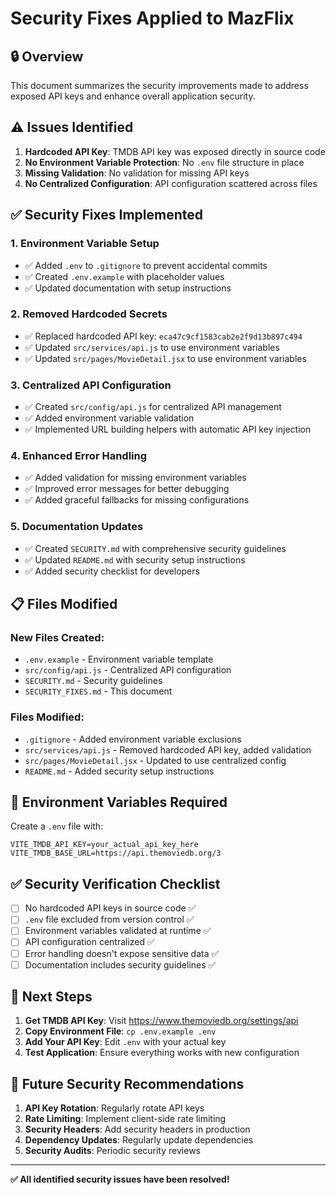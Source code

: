 # Security Fixes Applied to MazFlix

## 🔒 Overview
This document summarizes the security improvements made to address exposed API keys and enhance overall application security.

## ⚠️ Issues Identified
1. **Hardcoded API Key**: TMDB API key was exposed directly in source code
2. **No Environment Variable Protection**: No `.env` file structure in place
3. **Missing Validation**: No validation for missing API keys
4. **No Centralized Configuration**: API configuration scattered across files

## ✅ Security Fixes Implemented

### 1. Environment Variable Setup
- ✅ Added `.env` to `.gitignore` to prevent accidental commits
- ✅ Created `.env.example` with placeholder values
- ✅ Updated documentation with setup instructions

### 2. Removed Hardcoded Secrets
- ✅ Replaced hardcoded API key: `eca47c9cf1583cab2e2f9d13b897c494`
- ✅ Updated `src/services/api.js` to use environment variables
- ✅ Updated `src/pages/MovieDetail.jsx` to use environment variables

### 3. Centralized API Configuration
- ✅ Created `src/config/api.js` for centralized API management
- ✅ Added environment variable validation
- ✅ Implemented URL building helpers with automatic API key injection

### 4. Enhanced Error Handling
- ✅ Added validation for missing environment variables
- ✅ Improved error messages for better debugging
- ✅ Added graceful fallbacks for missing configurations

### 5. Documentation Updates
- ✅ Created `SECURITY.md` with comprehensive security guidelines
- ✅ Updated `README.md` with security setup instructions
- ✅ Added security checklist for developers

## 📋 Files Modified

### New Files Created:
- `.env.example` - Environment variable template
- `src/config/api.js` - Centralized API configuration
- `SECURITY.md` - Security guidelines
- `SECURITY_FIXES.md` - This document

### Files Modified:
- `.gitignore` - Added environment variable exclusions
- `src/services/api.js` - Removed hardcoded API key, added validation
- `src/pages/MovieDetail.jsx` - Updated to use centralized config
- `README.md` - Added security setup instructions

## 🔑 Environment Variables Required

Create a `.env` file with:
```
VITE_TMDB_API_KEY=your_actual_api_key_here
VITE_TMDB_BASE_URL=https://api.themoviedb.org/3
```

## ✅ Security Verification Checklist

- [ ] No hardcoded API keys in source code ✅
- [ ] `.env` file excluded from version control ✅
- [ ] Environment variables validated at runtime ✅
- [ ] API configuration centralized ✅
- [ ] Error handling doesn't expose sensitive data ✅
- [ ] Documentation includes security guidelines ✅

## 🚀 Next Steps

1. **Get TMDB API Key**: Visit https://www.themoviedb.org/settings/api
2. **Copy Environment File**: `cp .env.example .env`
3. **Add Your API Key**: Edit `.env` with your actual key
4. **Test Application**: Ensure everything works with new configuration

## 🔄 Future Security Recommendations

1. **API Key Rotation**: Regularly rotate API keys
2. **Rate Limiting**: Implement client-side rate limiting
3. **Security Headers**: Add security headers in production
4. **Dependency Updates**: Regularly update dependencies
5. **Security Audits**: Periodic security reviews

---

**✅ All identified security issues have been resolved!** 